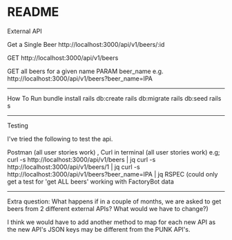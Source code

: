 # README

External API

Get a Single Beer
http://localhost:3000/api/v1/beers/:id

GET
http://localhost:3000/api/v1/beers

GET all beers for a given name
PARAM
beer_name
e.g.
http://localhost:3000/api/v1/beers?beer_name=IPA

***************

How To Run
bundle install
rails db:create
rails db:migrate
rails db:seed
rails s

***************

Testing

I've tried the following to test the api.

Postman (all user stories work) ,
Curl in terminal (all user stories work) e.g;
  curl -s http://localhost:3000/api/v1/beers | jq
  curl -s http://localhost:3000/api/v1/beers/1 | jq
  curl -s http://localhost:3000/api/v1/beers?beer_name=IPA | jq
RSPEC (could only get a test for 'get ALL beers' working with FactoryBot data

***************

Extra question:
What happens if in a couple of months, we are asked to get beers from 2 different external APIs? What would we have to change?)

I think we would have to add another method to map for each new API as the new API's JSON keys may be different from the PUNK API's.
